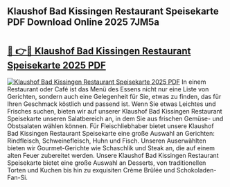 ## Klaushof Bad Kissingen Restaurant Speisekarte PDF Download Online 2025 7JM5a

# <h2><a href="http://gc6fbs.nevu.top/?p=Klaushof+Bad+Kissingen+Restaurant+Speisekarte">🔗 👉🔴 Klaushof Bad Kissingen Restaurant Speisekarte 2025 PDF</a></h2>

[![Klaushof Bad Kissingen Restaurant Speisekarte 2025 PDF](https://i.imgur.com/dBaPXMq.png)](http://gc6fbs.nevu.top/?p=Klaushof+Bad+Kissingen+Restaurant+Speisekarte)
In einem Restaurant oder Café ist das Menü des Essens nicht nur eine Liste von Gerichten, sondern auch eine Gelegenheit für Sie, etwas zu finden, das für Ihren Geschmack köstlich und passend ist. Wenn Sie etwas Leichtes und Frisches suchen, bieten wir auf unserer Klaushof Bad Kissingen Restaurant Speisekarte unseren Salatbereich an, in dem Sie aus frischen Gemüse- und Obstsalaten wählen können. Für Fleischliebhaber bietet unsere Klaushof Bad Kissingen Restaurant Speisekarte eine große Auswahl an Gerichten: Rindfleisch, Schweinefleisch, Huhn und Fisch. Unseren Auserwählten bieten wir Gourmet-Gerichte wie Schaschlik und Steak an, die auf einem alten Feuer zubereitet werden. Unsere Klaushof Bad Kissingen Restaurant Speisekarte bietet eine große Auswahl an Desserts, von traditionellen Torten und Kuchen bis hin zu exquisiten Crème Brûlée und Schokoladen-Fan-Si.
